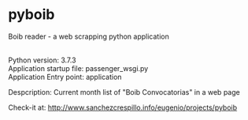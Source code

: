 # pyboib
Boib reader - a web scrapping python application<br /><br />

Python version: 3.7.3<br />
Application startup file: passenger_wsgi.py<br />
Application Entry point: application<br />

Despcription: Current month list of "Boib Convocatorias" in a web page

Check-it at: <a href="http://www.sanchezcrespillo.info/eugenio/projects/pyboib">http://www.sanchezcrespillo.info/eugenio/projects/pyboib</a>
